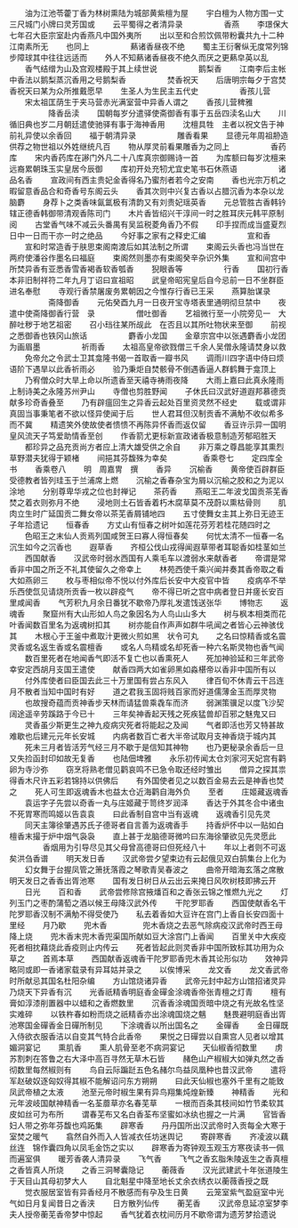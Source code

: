 <!-- { "loadSidebar": true } -->
　　油为江池苓藿丁香为林树熏陆为城部黄紫檀为屋
　　宇白檀为人物方围一丈三尺城门小牌曰灵芳国或
　　云平蜀得之者清异录
　　　　　香燕
　　李璟保大七年召大臣宗室赴内香燕凡中国外夷所
　　出以至和合煎饮佩带粉囊共九十二种江南素所无
　　也同上
　　　　　爇诸香昼夜不绝
　　蜀主王衍奢纵无度常列锦步障球其中往往远适而
　　外人不知爇诸香昼夜不绝久而厌之更爇皁英以乱
　　香气结缯为山及宫观楼殿于其上续世说
　　　　　鹅梨香
　　江南李后主帐中香法以鹅梨蒸沉香用之号鹅梨香
　　　　　焚香祝天
　　后唐明宗每夕于宫焚香祝天曰某为众所推戴愿早
　　生圣人为生民主五代史
　　　　　香孩儿营
　　宋太祖匡荫生于夹马营赤光满室营中异香人谓之
　　香孩儿营稗雅
　　　　　降香岳渎
　　国朝每岁分遣驿使斋御香有事于五岳四渎名山大
　　川循旧典也岁二月朝廷遣使驰驿有事于海神香用
　　沈檀具牲　主者以祝文告于神前礼异使以余香回
　　福于朝清异录
　　　　　雕香看果
　　显德元年周祖刱造供荐之物世祖以外姓继统凡百
　　物从厚灵前看果雕香为之同上
　　　　　香药库
　　宋内香药库在謻门外凡二十八库真宗御赐诗一首
　　为库额曰每岁沈檀来远裔累朝珠玉实皇居今辰御
　　库初开处充牣尤宜史笔书石休燕语
　　　　　诸品名香
　　宣政间有西主贵妃金香得名乃蜜剂者若今之安南
　　香也光宗万机之暇留意香品合和奇香号东阁云头
　　香其次则中兴复古香以占腊沉香为本杂以龙脑麝
　　身荐卜之类香味氤氲极有清韵又有刘贵妃瑶英香
　　元总管胜古香韩钤辖正德香韩御带清观香陈司门
　　木片香皆绍兴干淳间一时之胜耳庆元韩平原制阅
　　古堂香气味不减云头番禺有吴监税菱角香乃不假
　　印手捏而成当盛夏烈日中一日而干亦一时之绝品
　　今好事之家有之释史汇编
　　　　　宣和香
　　宣和时常造香于肤思束阁南渡后如其法制之所谓
　　束阁云头香也冯当世在两府使潘谷作墨名曰福庭
　　束阁然则墨亦有束阁癸辛杂识外集
　　宣和间宫中所焚异香有亚悉香雪香褐香软香瓠香
　　猊眼香等
　　　　　行香
　　国初行香本非旧制祥符二年九月丁诏曰宣祖昭
　　武皇帝昭宪皇后自今忌前一日不坐群臣进名奉慰
　　寺观行香禁屠废务累朝因之今惟存行香已王采
　　燕算胎谋录
　　　　　斋降御香
　　元佑癸酉九月一日夜开宝寺塔表里通明彻旦禁中
　　夜遣中使斋降御香行营　录
　　　　　僧吐御香
　　艺祖微行至一小院旁见一　大醉吐秽于地艺祖密
　　召小珰往某所觇此　在否且以其所吐物状来至御
　　前视之悉御香也铁冈山旅话
　　　　　麝香小龙国
　　金章宗宫中以张遇麝香小龙团为画眉墨
　　　　　祈雨香
　　太祖高皇帝欲戮僧三千余人吴僧永隆请焚身以救
　　免帝允之令武士卫其龛隆书偈一首取香一瓣书风
　　调雨川四字语中侍曰烦语阶下遇旱以此香祈雨必
　　验乃秉炬自焚骸骨不倒遇香逼人群鹤舞于龛顶上
　　乃宥僧众时大旱上命以所遗香至天禧寺祷雨夜降
　　大雨上嘉曰此真永隆雨上制诗美之永隆苏州尹山
　　寺僧也剪胜野闻
　　子休氏曰汉武好道遐邦慕德贡献多珍奇香叠至
　　乃有辟瘟回生之异香云起处百里资灵然不经史
　　载或谓非真固当事秉笔者不欲以怪异使闻于后
　　世人君耳但汉制贡香不满觔不收似希多而不冀
　　精遗笑外使故使者愦愦不再陈异怀香而返仅留
　　香豆许示异一国明皇风流天子笃爱助情香至创
　　作香箭尤更标新宣政诸香极意制造芳郁昭胜天
　　都珍异之品充贡尚方者应上清大雄受供之余自
　　非万乘之尊昌能享其熏烈草野潜夫犹得于颖楮
　　间挹其芬馥殊为幸矣
　　
　　香乘卷七
　　定四库全书
　　香乘卷八
　　明　周嘉冑　撰
　　香异
　　沉榆香
　　黄帝使百辟群臣受德教者皆列珪玉于兰浦席上燃
　　沉榆之香春杂宝为屑以沉榆之胶和之为泥以涂地
　　分别尊卑华戎之位也封禅记
　　茶药香
　　燕昭王二年波戈国贡茶芜香焚之着衣则弥月不绝
　　浸地则土石皆香着朽木腐草莫不茂蔚以熏枯骨则
　　肌肉立生时广延国贡二舞女帝以茶芜香屑铺地四
　　五寸使舞女主其上弥日无迹王子年拾遗记
　　恒春香
　　方丈山有恒春之树叶如莲花芬芳若桂花随四时之
　　色昭王之末仙人贡焉列国咸贺王曰寡人得恒春矣
　　何忧太清不一恒春一名沉生如今之沉香也
　　遐草香
　　齐桓公伐山戎得闻遐草带者耳聪香如桂茎如兰
　　西国献香
　　汉武帝时弱水西国有人乘毛车以渡弱水来献香者
　　帝谓是常香非中国之所乏不礼其使留久之帝幸上
　　林苑西使千乘兴闻并奏其香帝取之看大如燕卵三
　　枚与枣相似帝不悦以付外库后长安中大疫官中皆
　　疫病卒不举乐西使氙见请烧所贡香一枚以辟疫气
　　帝不得已听之宫中病者登日并瘥长安百里咸闻香
　　气芳积九月余日番犹不歇帝乃厚礼发遣饯送张华
　　博物志
　　返魂香
　　聚窟州有大山形如人鸟之象因名为人鸟山山多大
　　树与枫本相类而花叶香闻数百里名为返魂树扣其
　　树亦能自作声声如群牛吼闻之者皆心云神骇伐其
　　木根心于王釜中煮取汁更微火煎如黑　状令可丸
　　之名曰惊精香或名震灵香或名返生香或名震檀香
　　或名人鸟精或名却死香一种六名斯灵物也香气闻
　　数百里死者在地闻香气即活不复亡也以香熏死人
　　死加神验延和三年武帝幸安定西胡月支国王遣使
　　献香四两大如雀卵黑如淼椹帝以香非中国所有以
　　付外库使者曰臣国去此三十万里国有尝占东风入
　　律百旬不休青云干吕连月不散者当知中国时有好
　　道之君我玉固将贱百家而好道儒薄金玉而厚灵物
　　也故搜奇蕴而贡神香步天林而请猛兽乘毳车而济
　　弱渊策骥足以度飞沙契阔途遥辛劳蹊路于今已十
　　三年矣神香起天残之死疾猛兽却百邪之魅鬼又曰
　　灵香虽少斯更生之神九疫病灾死者将能起之及闻
　　气者即活也芳又特甚故难歇也后建元元年长安城
　　内病者数百亡者大半帝试取月支神香烧于城内其
　　死未三月者皆活芳气经三月不歇于是信知其神物
　　也乃更秘录余香后一旦又失捡函封印如故无复香
　　也陆佃埤雅
　　永乐初传闻太仓刘家河天妃宫有鹳卵为寺沙弥
　　窃烹将熟老僧见鹳哀鸣不已急令取还经时雏出
　　僧异之探其祟得香木尺许五彩若锦持以供佛后
　　有外国使者见之以数百金易去云是神香也焚之
　　死人可生即返魂香木也益太仓近海鹳自海外负
　　至者
　　庄姬藏返魂香
　　袁运字子先尝以奇香一丸与庄姬藏于笥终岁润泽
　　香达于外其冬合中诸虫不死胃寒而鸣姬以告袁袁
　　曰此香制自宫中当有返魂
　　返魂香引见先灵
　　同天主簿徐肇遇苏氏子德哥者自言善为返魂香手
　　持香炉怀中以一贴如白檀香末撮于炉中烟气袅袅
　　直上甚于龙脑德哥微吟曰东海徐肇欲见先灵愿此
　　
　　香烟用为引导尽见其父母曾高德哥曰但死经八十
　　年以上者则不可返矣洪刍香谱
　　明天发日香
　　汉武帝尝夕望束边有云起俄见双白鹄集台上化为
　　幻女舞于台握凤管之箫抚落霞之琴歌青吴春波之
　　曲帝开暗海玄落之席散明天发日之香香出胥池寒
　　国有发日树日从云出云来掩日风吹树枝即拂云开
　　日光
　　百和香
　　武帝尝修除宫掖燔百和之香张云锦之惟燃九光之
　　灯列玉门之枣酌蒲萄之酒以候王母降汉武外传
　　干陀罗耶香
　　西国使献香名干陀罗耶香汉制不满觔不得受使乃
　　私去着香如大豆许在宫门上香自长安四面十里经
　　月乃歇
　　兜木香
　　
　　兜木香烧之去恶气除病疫汉武帝时西王母降上烧
　　兜木香末兜木香兜渠国所献如豆大涂宫门上香闻
　　百里关中大疾疫死者相抌藉烧此香疫则止内传云
　　死者皆起此则灵香非中国所致标其功用为众草之
　　首焉本草
　　西国献香返魂香干陀罗耶香兜木香其论形似功
　　效神异略同或即一香诸家载录有异耳姑并录之
　　以俟博采
　　龙文香
　　龙文香武帝时所献忌其国名杜阳杂编
　　方山馆烧诸异香
　　武帝元封中起方山馆招诸灵异乃烧天下异香有沉
　　光香祇精香明庭香金磾金涂魂香帝张青檀之灯青
　　檀有膏如淳漆削置器中以蜡和之香燃数里
　　沉香香涂魂国贡暗中烧之有光故名性坚实难碎
　　以铁杵春如粉而烧之祇精香亦出涂魂国烧之魑
　　魅畏避明庭香出胥池寒国金磾香金日磾所制见
　　下涂魂香以所出国名之
　　金磾香
　　金日磾既入侍欲衣服香洁以自变其气特合此香帝
　　果悦之日磾尝以自熏宫人见者以增其媚洞宴记
　　熏肌香
　　熏人肌骨至老不病洞宴记
　　天仙椒香彻数里
　　虏苏割刺在答鲁之右大泽中高百寻然无草木石皆
　　赭色山产椒椒大如弹丸然之香彻数里每然椒则有
　　鸟自云际蹁跹五色名赭尔鸟益凤凰种也昔汉武帝
　　遣将军赵破奴逐匈奴得其椒不能解诏问东方朔朔
　　曰此天仙椒也塞外千里有之能致凤武帝植之太液
　　池至元帝时椒生果有异鸟翔集炖煌新臻
　　神精香
　　光和元年波岐国献神精香一名荃蘼草亦名春芜草
　　一根而百条其枝间如竹节柔软其皮如丝可为布所
　　谓春芜布又名白香荃布坚蜜如冰纨也握之一片满
　　官皆香妇人带之弥年芬馥也鸡跖集
　　辟寒香
　　丹丹国所出汉武帝时入贡每全大寒于室焚之暖气
　　翕然自外而入人皆减衣任坊迷舆记
　　寄辟寒香
　　齐凌波以藕丝连　锦作囊四角以凤毛金饬之实以
　　辟寒香为寄钟观玉观玉方寒夜读书一佩而遍室俱
　　暖芳香袭人清异录
　　飞气香
　　飞气之香玄脂朱陵返生之香真檀之香皆真人所烧
　　之香三洞琴囊隐记
　　蘅薇香
　　汉光武建武十年张道陵生于天目山其母初梦大人
　　自北魁星中降至地长丈余衣绣衣以蘅薇香授之既
　　觉衣服居室皆有异香经月不散感而有孕及生日黄
　　云笼室紫气盈庭室中光气如日月复闻昔日之香浃
　　日方散列仙传
　　蘅芜香
　　汉武帝息延凉室梦李夫人授帝蘅芜香帝梦中惊起
　　香气犹着衣枕间历月不歇帝谓为遗芳梦拾遗说
